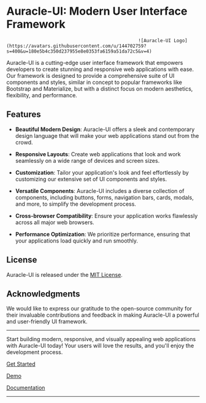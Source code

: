 # Auracle-UI: Modern User Interface Framework

                                                    ![Auracle-UI Logo](https://avatars.githubusercontent.com/u/144702759?s=400&u=180e5b4c350d237955e8e0353fa6159a51da72c5&v=4)

Auracle-UI is a cutting-edge user interface framework that empowers developers to create stunning and responsive web applications with ease. Our framework is designed to provide a comprehensive suite of UI components and styles, similar in concept to popular frameworks like Bootstrap and Materialize, but with a distinct focus on modern aesthetics, flexibility, and performance.

## Features

- **Beautiful Modern Design**: Auracle-UI offers a sleek and contemporary design language that will make your web applications stand out from the crowd.

- **Responsive Layouts**: Create web applications that look and work seamlessly on a wide range of devices and screen sizes.

- **Customization**: Tailor your application's look and feel effortlessly by customizing our extensive set of UI components and styles.

- **Versatile Components**: Auracle-UI includes a diverse collection of components, including buttons, forms, navigation bars, cards, modals, and more, to simplify the development process.

- **Cross-browser Compatibility**: Ensure your application works flawlessly across all major web browsers.

- **Performance Optimization**: We prioritize performance, ensuring that your applications load quickly and run smoothly.

## License

Auracle-UI is released under the [MIT License](https://github.com/aurafort-app/Auracle-UI/blob/main/LICENSE).

## Acknowledgments

We would like to express our gratitude to the open-source community for their invaluable contributions and feedback in making Auracle-UI a powerful and user-friendly UI framework.

---

Start building modern, responsive, and visually appealing web applications with Auracle-UI today! Your users will love the results, and you'll enjoy the development process.

[Get Started](https://github.com/aurafort-app/auracle-ui)

[Demo](https://bragprojects.aurafort.com/demo)

[Documentation](https://bragprojects.aurafort.com/docs)

---
